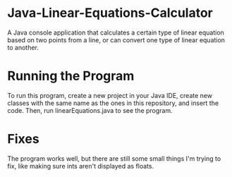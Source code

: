 # Java-Linear-Equations-Calculator
A Java console application that calculates a certain type of linear equation based on two points from a line, or can convert one type of linear equation to another. 
# Running the Program
To run this program, create a new project in your Java IDE, create new classes with the same name as the ones in this repository, and insert the code. Then, run linearEquations.java to see the program. 
# Fixes
The program works well, but there are still some small things I'm trying to fix, like making sure ints aren't displayed as floats.
